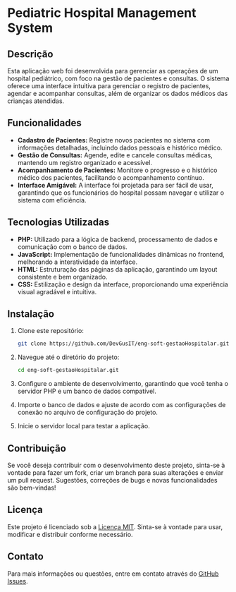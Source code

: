 # Pediatric Hospital Management System

## Descrição

Esta aplicação web foi desenvolvida para gerenciar as operações de um hospital pediátrico, com foco na gestão de pacientes e consultas. O sistema oferece uma interface intuitiva para gerenciar o registro de pacientes, agendar e acompanhar consultas, além de organizar os dados médicos das crianças atendidas.

## Funcionalidades

- **Cadastro de Pacientes:** Registre novos pacientes no sistema com informações detalhadas, incluindo dados pessoais e histórico médico.
- **Gestão de Consultas:** Agende, edite e cancele consultas médicas, mantendo um registro organizado e acessível.
- **Acompanhamento de Pacientes:** Monitore o progresso e o histórico médico dos pacientes, facilitando o acompanhamento contínuo.
- **Interface Amigável:** A interface foi projetada para ser fácil de usar, garantindo que os funcionários do hospital possam navegar e utilizar o sistema com eficiência.

## Tecnologias Utilizadas

- **PHP:** Utilizado para a lógica de backend, processamento de dados e comunicação com o banco de dados.
- **JavaScript:** Implementação de funcionalidades dinâmicas no frontend, melhorando a interatividade da interface.
- **HTML:** Estruturação das páginas da aplicação, garantindo um layout consistente e bem organizado.
- **CSS:** Estilização e design da interface, proporcionando uma experiência visual agradável e intuitiva.

## Instalação

1. Clone este repositório:

   ```bash
   git clone https://github.com/DevGusIT/eng-soft-gestaoHospitalar.git
   ```

2. Navegue até o diretório do projeto:

   ```bash
   cd eng-soft-gestaoHospitalar.git
   ```

3. Configure o ambiente de desenvolvimento, garantindo que você tenha o servidor PHP e um banco de dados compatível.

4. Importe o banco de dados e ajuste de acordo com as configurações de conexão no arquivo de configuração do projeto.

5. Inicie o servidor local para testar a aplicação.

## Contribuição

Se você deseja contribuir com o desenvolvimento deste projeto, sinta-se à vontade para fazer um fork, criar um branch para suas alterações e enviar um pull request. Sugestões, correções de bugs e novas funcionalidades são bem-vindas!

## Licença

Este projeto é licenciado sob a [Licença MIT](LICENSE). Sinta-se à vontade para usar, modificar e distribuir conforme necessário.

## Contato

Para mais informações ou questões, entre em contato através do [GitHub Issues](https://github.com/DevGusIT/eng-soft-gestaoHospitalar.io/issues).
